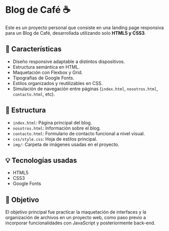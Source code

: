 # Blog de Café ☕️

Este es un proyecto personal que consiste en una landing page responsiva para un Blog de Café, desarrollada utilizando solo **HTML5 y CSS3**.

## 🚀 Características

- Diseño responsive adaptable a distintos dispositivos.
- Estructura semántica en HTML.
- Maquetación con Flexbox y Grid.
- Tipografías de Google Fonts.
- Estilos organizados y reutilizables en CSS.
- Simulación de navegación entre páginas (`index.html`, `nosotros.html`, `contacto.html`, etc).

## 📂 Estructura

- `index.html`: Página principal del blog.
- `nosotros.html`: Información sobre el blog.
- `contacto.html`: Formulario de contacto funcional a nivel visual.
- `css/style.css`: Hoja de estilos principal.
- `img/`: Carpeta de imágenes usadas en el proyecto.

## 💡 Tecnologías usadas

- HTML5
- CSS3
- Google Fonts

## 🎯 Objetivo

El objetivo principal fue practicar la maquetación de interfaces y la organización de archivos en un proyecto web, como paso previo a incorporar funcionalidades con JavaScript y posteriormente back-end.
